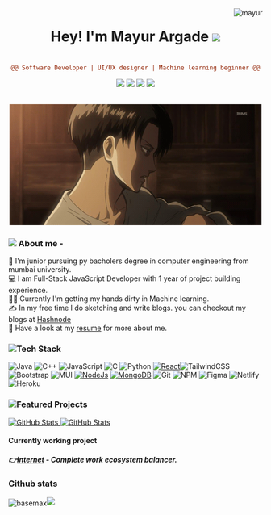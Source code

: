 <img align ="right" src="https://komarev.com/ghpvc/?username=mayur-argade&label=Profile%20views&color=0e75b6&style=flat" alt="mayur">

<div align="center">

# Hey! I'm Mayur Argade <img src="https://github.com/TheDudeThatCode/TheDudeThatCode/blob/master/Assets/Hi.gif" width="29px"> 
```diff

@@ Software Developer | UI/UX designer | Machine learning beginner @@

```
</div>  

<p align="center">
<a href="https://mayurargade.netlify.app/"><img src="https://img.shields.io/badge/-mayurargade-3423A6?style=flat&logo=Google-Chrome&logoColor=white"/></a>
<a href="https://linkedin.com/in/mayur-argade/"><img src="https://img.shields.io/badge/-Mayur%20Argade%20-0077B5?style=flat&logo=Linkedin&logoColor=white"/></a>
<a href="mailto:argademayur2002@gmail.com"><img src="https://img.shields.io/badge/-argademayur2002-D14836?style=flat&logo=Gmail&logoColor=white"/></a>
<a href="https://in.pinterest.com/argademayur2002/"><img src="https://img.shields.io/badge/-@argademayur2002?style=flat&logo=Pinterest&logoColor=white"/></a>
</p>

<br />

<div align="center" >
<img  src="https://github.com/mayur-argade/mayur-argade/blob/main/src/assest/Sunlight%20%7BLevi%20x%20Fem!Reader%7D%20-%2014_%20Deep%20Breaths.gif">
</div>


### <img src="https://emoji.gg/emoji/4297-pepe-hacker" width='48' /> About me -
👦 I'm junior pursuing py bacholers degree in computer engineering from mumbai university.<br/>
💻 I am Full-Stack JavaScript Developer with 1 year of project building experience.<br/>
👩‍💻 Currently I'm getting my hands dirty in Machine learning.<br/>
✍ In my free time I do sketching and write blogs. you can checkout my blogs at [Hashnode](https://mayurargade.hashnode.dev/)<br/>
📝 Have a look at my [resume](https://github.com/mayur-argade/mayur-argade/blob/readme/src/assest/resume.pdf) for more about me. <br/>

  
### <img src="https://github.com/TheDudeThatCode/TheDudeThatCode/blob/master/Assets/Developer.gif" width='48' />Tech Stack
![Java](https://img.shields.io/badge/java-%23ED8B00.svg?style=for-the-badge&logo=java&logoColor=white) ![C++](https://img.shields.io/badge/c++-%2300599C.svg?style=for-the-badge&logo=c%2B%2B&logoColor=white) ![JavaScript](https://img.shields.io/badge/javascript-%23323330.svg?style=for-the-badge&logo=javascript&logoColor=%23F7DF1E) ![C](https://img.shields.io/badge/c-%2300599C.svg?style=for-the-badge&logo=c&logoColor=white) ![Python](https://img.shields.io/badge/python-3670A0?style=for-the-badge&logo=python&logoColor=ffdd54) [![React](https://img.shields.io/badge/react-%2320232a.svg?style=for-the-badge&logo=react&logoColor=%2361DAFB)](https://reactjs.org/docs/getting-started.html)![TailwindCSS](https://img.shields.io/badge/tailwindcss-%2338B2AC.svg?style=for-the-badge&logo=tailwind-css&logoColor=white)
![Bootstrap](https://img.shields.io/badge/bootstrap-%23563D7C.svg?style=for-the-badge&logo=bootstrap&logoColor=white) ![MUI](https://img.shields.io/badge/MUI-%230081CB.svg?style=for-the-badge&logo=material-ui&logoColor=white) [![NodeJs](https://img.shields.io/badge/node.js-%2343853D.svg?style=for-the-badge&logo=node-dot-js&logoColor=white)](https://reactjs.org/docs/getting-started.html) [![MongoDB](https://img.shields.io/badge/MongoDB-%234ea94b.svg?style=for-the-badge&logo=mongodb&logoColor=white)](https://reactjs.org/docs/getting-started.html) ![Git](https://img.shields.io/badge/git-%23F05033.svg?style=for-the-badge&logo=git&logoColor=white) ![NPM](https://img.shields.io/badge/NPM-%23000000.svg?style=for-the-badge&logo=npm&logoColor=white) ![Figma](https://img.shields.io/badge/figma-%23F24E1E.svg?style=for-the-badge&logo=figma&logoColor=white) ![Netlify](https://img.shields.io/badge/netlify-%23000000.svg?style=for-the-badge&logo=netlify&logoColor=#00C7B7) ![Heroku](https://img.shields.io/badge/heroku-%23430098.svg?style=for-the-badge&logo=heroku&logoColor=white)

### <img src="https://cdn3.emoji.gg/emojis/7667-pikachuspinnyhat.gif" width='48' />Featured Projects 
<div>
  <p>
    <a href="https://github.com/mayur-argade/Lakshya">
      <img src="https://github-readme-stats.vercel.app/api/pin/?username=mayur-argade&repo=Lakshya" alt="GitHub Stats" />
    </a>
    <a href="https://github.com/mayur-argade/Event-management-portal">
      <img src="https://github-readme-stats.vercel.app/api/pin/?username=mayur-argade&repo=Event-management-portal" alt="GitHub Stats" />
    </a>
  </p>

#### Currently working project 
##### 👉[Internet]() - Complete work ecosystem balancer.

### Github stats
<img align="center" src="https://github-readme-stats.vercel.app/api?username=basemax&show_icons=true&locale=en" alt="basemax"><img height="137px" src="https://github-readme-stats.vercel.app/api/top-langs/?username=adamalston&hide=html&hide_title=true&hide_border=true&layout=compact&langs_count=6&exclude_repo=comp426,Redventures-Movie-Quotes&text_color=000&icon_color=fff&bg&theme=graywhite" />
